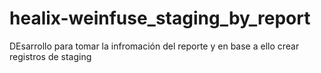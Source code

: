 # healix-weinfuse_staging_by_report
 DEsarrollo para tomar la infromación del reporte y en base a ello crear registros de staging
